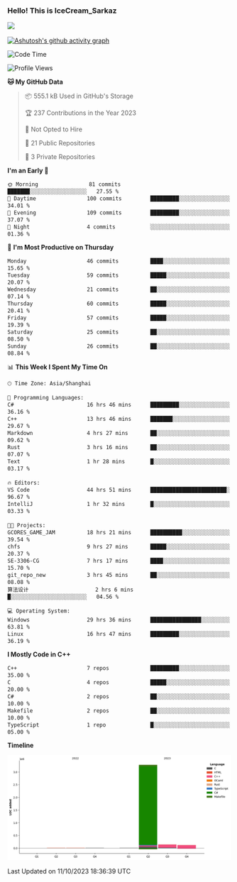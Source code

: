 ### Hello! This is IceCream_Sarkaz

![](https://github-readme-stats.vercel.app/api?username=Huang-Yuhan&theme=dark)

[![Ashutosh's github activity graph](https://github-readme-activity-graph.vercel.app/graph?username=Huang-Yuhan&bg_color=000000&color=ffffff&line=c061cb&point=c64600&area=true&hide_border=true)](https://github.com/ashutosh00710/github-readme-activity-graph)


<!--START_SECTION:waka-->
![Code Time](http://img.shields.io/badge/Code%20Time-315%20hrs%2022%20mins-blue)

![Profile Views](http://img.shields.io/badge/Profile%20Views-1-blue)

**🐱 My GitHub Data** 

> 📦 555.1 kB Used in GitHub's Storage 
 > 
> 🏆 237 Contributions in the Year 2023
 > 
> 🚫 Not Opted to Hire
 > 
> 📜 21 Public Repositories 
 > 
> 🔑 3 Private Repositories 
 > 
**I'm an Early 🐤** 

```text
🌞 Morning                81 commits          ███████░░░░░░░░░░░░░░░░░░   27.55 % 
🌆 Daytime                100 commits         █████████░░░░░░░░░░░░░░░░   34.01 % 
🌃 Evening                109 commits         █████████░░░░░░░░░░░░░░░░   37.07 % 
🌙 Night                  4 commits           ░░░░░░░░░░░░░░░░░░░░░░░░░   01.36 % 
```
📅 **I'm Most Productive on Thursday** 

```text
Monday                   46 commits          ████░░░░░░░░░░░░░░░░░░░░░   15.65 % 
Tuesday                  59 commits          █████░░░░░░░░░░░░░░░░░░░░   20.07 % 
Wednesday                21 commits          ██░░░░░░░░░░░░░░░░░░░░░░░   07.14 % 
Thursday                 60 commits          █████░░░░░░░░░░░░░░░░░░░░   20.41 % 
Friday                   57 commits          █████░░░░░░░░░░░░░░░░░░░░   19.39 % 
Saturday                 25 commits          ██░░░░░░░░░░░░░░░░░░░░░░░   08.50 % 
Sunday                   26 commits          ██░░░░░░░░░░░░░░░░░░░░░░░   08.84 % 
```


📊 **This Week I Spent My Time On** 

```text
🕑︎ Time Zone: Asia/Shanghai

💬 Programming Languages: 
C#                       16 hrs 46 mins      █████████░░░░░░░░░░░░░░░░   36.16 % 
C++                      13 hrs 46 mins      ███████░░░░░░░░░░░░░░░░░░   29.67 % 
Markdown                 4 hrs 27 mins       ██░░░░░░░░░░░░░░░░░░░░░░░   09.62 % 
Rust                     3 hrs 16 mins       ██░░░░░░░░░░░░░░░░░░░░░░░   07.07 % 
Text                     1 hr 28 mins        █░░░░░░░░░░░░░░░░░░░░░░░░   03.17 % 

🔥 Editors: 
VS Code                  44 hrs 51 mins      ████████████████████████░   96.67 % 
IntelliJ                 1 hr 32 mins        █░░░░░░░░░░░░░░░░░░░░░░░░   03.33 % 

🐱‍💻 Projects: 
GCORES_GAME_JAM          18 hrs 21 mins      ██████████░░░░░░░░░░░░░░░   39.54 % 
chfs                     9 hrs 27 mins       █████░░░░░░░░░░░░░░░░░░░░   20.37 % 
SE-3306-CG               7 hrs 17 mins       ████░░░░░░░░░░░░░░░░░░░░░   15.70 % 
git_repo_new             3 hrs 45 mins       ██░░░░░░░░░░░░░░░░░░░░░░░   08.08 % 
算法设计                     2 hrs 6 mins        █░░░░░░░░░░░░░░░░░░░░░░░░   04.56 % 

💻 Operating System: 
Windows                  29 hrs 36 mins      ████████████████░░░░░░░░░   63.81 % 
Linux                    16 hrs 47 mins      █████████░░░░░░░░░░░░░░░░   36.19 % 
```

**I Mostly Code in C++** 

```text
C++                      7 repos             █████████░░░░░░░░░░░░░░░░   35.00 % 
C                        4 repos             █████░░░░░░░░░░░░░░░░░░░░   20.00 % 
C#                       2 repos             ██░░░░░░░░░░░░░░░░░░░░░░░   10.00 % 
Makefile                 2 repos             ██░░░░░░░░░░░░░░░░░░░░░░░   10.00 % 
TypeScript               1 repo              █░░░░░░░░░░░░░░░░░░░░░░░░   05.00 % 
```



**Timeline**

![Lines of Code chart](https://raw.githubusercontent.com/Huang-Yuhan/Huang-Yuhan/main/assets/bar_graph.png)


 Last Updated on 11/10/2023 18:36:39 UTC
<!--END_SECTION:waka-->
